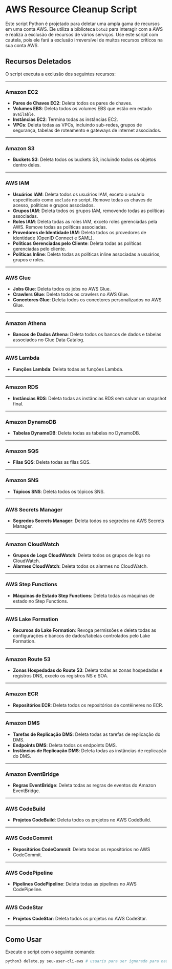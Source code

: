 # AWS Resource Cleanup Script

Este script Python é projetado para deletar uma ampla gama de recursos em uma conta AWS. Ele utiliza a biblioteca `boto3` para interagir com a AWS e realiza a exclusão de recursos de vários serviços. Use este script com cautela, pois ele fará a exclusão irreversível de muitos recursos críticos na sua conta AWS.

## Recursos Deletados

O script executa a exclusão dos seguintes recursos:

---
### Amazon EC2
- **Pares de Chaves EC2**: Deleta todos os pares de chaves.
- **Volumes EBS**: Deleta todos os volumes EBS que estão em estado `available`.
- **Instâncias EC2**: Termina todas as instâncias EC2.
- **VPCs**: Deleta todas as VPCs, incluindo sub-redes, grupos de segurança, tabelas de roteamento e gateways de internet associados.

---
### Amazon S3
- **Buckets S3**: Deleta todos os buckets S3, incluindo todos os objetos dentro deles.

---
### AWS IAM
- **Usuários IAM**: Deleta todos os usuários IAM, exceto o usuário especificado como `exclude` no script. Remove todas as chaves de acesso, políticas e grupos associados.
- **Grupos IAM**: Deleta todos os grupos IAM, removendo todas as políticas associadas.
- **Roles IAM**: Deleta todas as roles IAM, exceto roles gerenciadas pela AWS. Remove todas as políticas associadas.
- **Provedores de Identidade IAM**: Deleta todos os provedores de identidade (OpenID Connect e SAML).
- **Políticas Gerenciadas pelo Cliente**: Deleta todas as políticas gerenciadas pelo cliente.
- **Políticas Inline**: Deleta todas as políticas inline associadas a usuários, grupos e roles.

---
### AWS Glue
- **Jobs Glue**: Deleta todos os jobs no AWS Glue.
- **Crawlers Glue**: Deleta todos os crawlers no AWS Glue.
- **Conectores Glue**: Deleta todos os conectores personalizados no AWS Glue.

---
### Amazon Athena
- **Bancos de Dados Athena**: Deleta todos os bancos de dados e tabelas associados no Glue Data Catalog.

---
### AWS Lambda
- **Funções Lambda**: Deleta todas as funções Lambda.

---
### Amazon RDS
- **Instâncias RDS**: Deleta todas as instâncias RDS sem salvar um snapshot final.

---
### Amazon DynamoDB
- **Tabelas DynamoDB**: Deleta todas as tabelas no DynamoDB.

---
### Amazon SQS
- **Filas SQS**: Deleta todas as filas SQS.

---
### Amazon SNS
- **Tópicos SNS**: Deleta todos os tópicos SNS.

---
### AWS Secrets Manager
- **Segredos Secrets Manager**: Deleta todos os segredos no AWS Secrets Manager.

---
### Amazon CloudWatch
- **Grupos de Logs CloudWatch**: Deleta todos os grupos de logs no CloudWatch.
- **Alarmes CloudWatch**: Deleta todos os alarmes no CloudWatch.

---
### AWS Step Functions
- **Máquinas de Estado Step Functions**: Deleta todas as máquinas de estado no Step Functions.

---
### AWS Lake Formation
- **Recursos do Lake Formation**: Revoga permissões e deleta todas as configurações e bancos de dados/tabelas controlados pelo Lake Formation.

---
### Amazon Route 53
- **Zonas Hospedadas do Route 53**: Deleta todas as zonas hospedadas e registros DNS, exceto os registros NS e SOA.

---
### Amazon ECR
- **Repositórios ECR**: Deleta todos os repositórios de contêineres no ECR.

---
### Amazon DMS
- **Tarefas de Replicação DMS**: Deleta todas as tarefas de replicação do DMS.
- **Endpoints DMS**: Deleta todos os endpoints DMS.
- **Instâncias de Replicação DMS**: Deleta todas as instâncias de replicação do DMS.

---
### Amazon EventBridge
- **Regras EventBridge**: Deleta todas as regras de eventos do Amazon EventBridge.

---
### AWS CodeBuild
- **Projetos CodeBuild**: Deleta todos os projetos no AWS CodeBuild.

---
### AWS CodeCommit
- **Repositórios CodeCommit**: Deleta todos os repositórios no AWS CodeCommit.

---
### AWS CodePipeline
- **Pipelines CodePipeline**: Deleta todas as pipelines no AWS CodePipeline.

---
### AWS CodeStar
- **Projetos CodeStar**: Deleta todos os projetos no AWS CodeStar.

---
## Como Usar

Execute o script com o seguinte comando:

```bash
python3 delete.py seu-user-cli-aws # usuario para ser ignorado para nao deletar ele durante as execucoes

